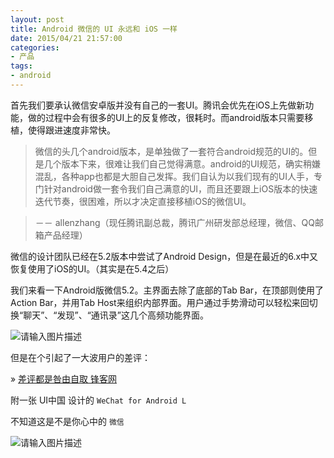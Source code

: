 ```yaml
---
layout: post
title: Android 微信的 UI 永远和 iOS 一样
date: 2015/04/21 21:57:00
categories: 
- 产品
tags: 
- android
---
```


首先我们要承认微信安卓版并没有自己的一套UI。腾讯会优先在iOS上先做新功能，做的过程中会有很多的UI上的反复修改，很耗时。而android版本只需要移植，使得跟进速度非常快。 

> 微信的头几个android版本，是单独做了一套符合android规范的UI的。但是几个版本下来，很难让我们自己觉得满意。android的UI规范，确实稍嫌混乱，各种app也都是大胆自己发挥。我们自认为以我们现有的UI人手，专门针对android做一套令我们自己满意的UI，而且还要跟上iOS版本的快速迭代节奏，很困难，所以才决定直接移植iOS的微信UI。 

> －－ allenzhang（现任腾讯副总裁，腾讯广州研发部总经理，微信、QQ邮箱产品经理）

微信的设计团队已经在5.2版本中尝试了Android Design，但是在最近的6.x中又恢复使用了iOS的UI。（其实是在5.4之后）

我们来看一下Android版微信5.2。主界面去除了底部的Tab Bar，在顶部则使用了Action Bar，并用Tab Host来组织内部界面。用户通过手势滑动可以轻松来回切换“聊天”、“发现”、“通讯录”这几个高频功能界面。

![请输入图片描述][1]

但是在个引起了一大波用户的差评：

» [差评都是咎由自取 锋客网][2]

附一张 UI中国 设计的 `WeChat for Android L`

不知道这是不是你心中的 `微信` 

![请输入图片描述][3]

 [1]: http://pic1.zhimg.com/fa7953309a81dd5bb07f51ca3feaf330_b.jpg

 [2]: http://www.phonekr.com/blame-yourselves-for-poor-ratings/

 [3]: http://pic3.zhimg.com/0172708847365fe32b3ca4adf5dde53a_b.jpg
